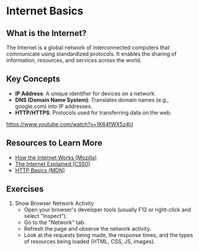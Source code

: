 # Internet Basics

## What is the Internet?
The Internet is a global network of interconnected computers that communicate using standardized protocols. It enables the sharing of information, resources, and services across the world.



## Key Concepts
- **IP Address**: A unique identifier for devices on a network.
- **DNS (Domain Name System)**: Translates domain names (e.g., google.com) into IP addresses.
- **HTTP/HTTPS**: Protocols used for transferring data on the web.

https://www.youtube.com/watch?v=1K64fWX5z4U 

## Resources to Learn More
- [How the Internet Works (Mozilla)](https://developer.mozilla.org/en-US/docs/Learn/Common_questions/How_does_the_Internet_work)
- [The Internet Explained (CS50)](https://cs50.harvard.edu/x/2023/notes/0/#the-internet)
- [HTTP Basics (MDN)](https://developer.mozilla.org/en-US/docs/Web/HTTP/Overview)
 
## Exercises
1. Show Browser Network Activity
   - Open your browser's developer tools (usually F12 or right-click and select "Inspect").
   - Go to the "Network" tab.
   - Refresh the page and observe the network activity.
   - Look at the requests being made, the response times, and the types of resources being loaded (HTML, CSS, JS, images).
